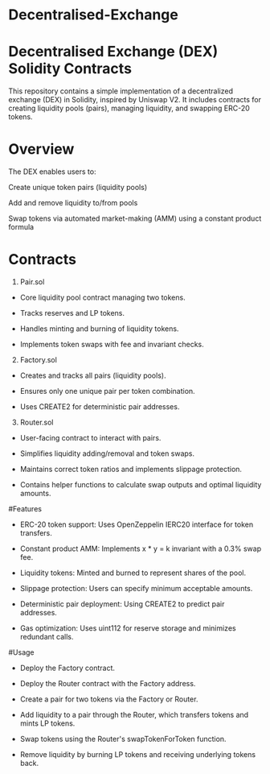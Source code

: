 # Decentralised-Exchange

# Decentralised Exchange (DEX) Solidity Contracts
This repository contains a simple implementation of a decentralized exchange (DEX) in Solidity, inspired by Uniswap V2. It includes contracts for creating liquidity pools (pairs), managing liquidity, and swapping ERC-20 tokens.

# Overview
The DEX enables users to:

Create unique token pairs (liquidity pools)

Add and remove liquidity to/from pools

Swap tokens via automated market-making (AMM) using a constant product formula

# Contracts
1. Pair.sol
- Core liquidity pool contract managing two tokens.

- Tracks reserves and LP tokens.

- Handles minting and burning of liquidity tokens.

- Implements token swaps with fee and invariant checks.

2. Factory.sol
- Creates and tracks all pairs (liquidity pools).

- Ensures only one unique pair per token combination.

- Uses CREATE2 for deterministic pair addresses.

3. Router.sol
- User-facing contract to interact with pairs.

- Simplifies liquidity adding/removal and token swaps.

- Maintains correct token ratios and implements slippage protection.

- Contains helper functions to calculate swap outputs and optimal liquidity amounts.

#Features
- ERC-20 token support: Uses OpenZeppelin IERC20 interface for token transfers.

- Constant product AMM: Implements x * y = k invariant with a 0.3% swap fee.

- Liquidity tokens: Minted and burned to represent shares of the pool.

- Slippage protection: Users can specify minimum acceptable amounts.

- Deterministic pair deployment: Using CREATE2 to predict pair addresses.

- Gas optimization: Uses uint112 for reserve storage and minimizes redundant calls.

#Usage
- Deploy the Factory contract.

- Deploy the Router contract with the Factory address.

- Create a pair for two tokens via the Factory or Router.

- Add liquidity to a pair through the Router, which transfers tokens and mints LP tokens.

- Swap tokens using the Router's swapTokenForToken function.

- Remove liquidity by burning LP tokens and receiving underlying tokens back.

